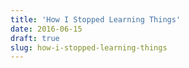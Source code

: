 ```yaml
---
title: 'How I Stopped Learning Things'
date: 2016-06-15
draft: true
slug: how-i-stopped-learning-things
---
```

